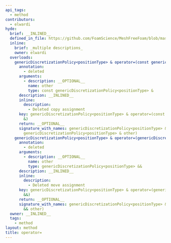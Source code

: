 ```yaml
---
api_tags:
  - method
contributors:
  - elwardi
hyde:
  brief: __INLINED__
  defined_in_file: https://github.com/FoamScience/MeshFreeFoam/blob/master/src/meshfree/discretizationPolicies/genericDiscretizationPolicy/genericDiscretizationPolicy.H
  inline:
    brief: _multiple descriptions_
    owner: elwardi
  overloads:
    genericDiscretizationPolicy<positionType> & operator=(const genericDiscretizationPolicy<positionType> &):
      annotation:
        - deleted
      arguments:
        - description: __OPTIONAL__
          name: other
          type: const genericDiscretizationPolicy<positionType> &
      description: __INLINED__
      inline:
        description:
          - Deleted copy assignment
      key: genericDiscretizationPolicy<positionType> & operator=(const genericDiscretizationPolicy<positionType>
        &)
      return: __OPTIONAL__
      signature_with_names: genericDiscretizationPolicy<positionType> & operator=(const
        genericDiscretizationPolicy<positionType> & other)
    genericDiscretizationPolicy<positionType> & operator=(genericDiscretizationPolicy<positionType> &&):
      annotation:
        - deleted
      arguments:
        - description: __OPTIONAL__
          name: other
          type: genericDiscretizationPolicy<positionType> &&
      description: __INLINED__
      inline:
        description:
          - Deleted move assignment
      key: genericDiscretizationPolicy<positionType> & operator=(genericDiscretizationPolicy<positionType>
        &&)
      return: __OPTIONAL__
      signature_with_names: genericDiscretizationPolicy<positionType> & operator=(genericDiscretizationPolicy<positionType>
        && other)
  owner: __INLINED__
  tags:
    - method
layout: method
title: operator=
---
```

